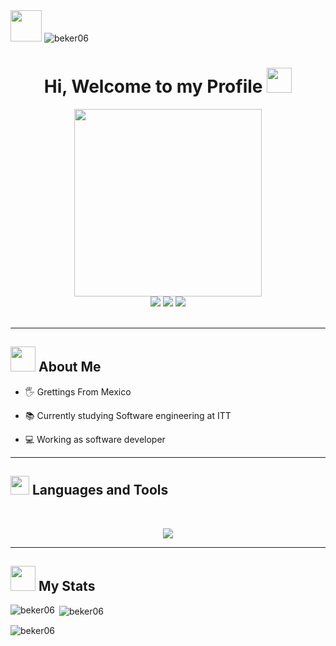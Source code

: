 
  <div id="header" align="left">
    <img src="https://media.giphy.com/media/kwcRp24Wz4lZm/giphy.gif" width="50"/>
    <img src="https://komarev.com/ghpvc/?username=beker06&label=Profile%20views&color=0e75b6&style=flat" alt="beker06" />
  </div>
  <h1 align="center">
  Hi, Welcome to my Profile
  <img src="https://media.giphy.com/media/TvNa6lOfIXu7uUGQ4F/giphy.gif" width="40px"/>
</h1>
  <div id="header" align="center">
    <img src="https://media.giphy.com/media/620dKKAnmTWbTl2abd/giphy.gif" width="300"/>
  </div>
  <div align="center">
    <a href="https://www.linkedin.com/in/eliam-vazquez-parra-ab647a227/" target="_blank"><img src="https://img.shields.io/badge/LinkedIn-blue?logo=linkedin&logoColor=white&style=for-the-badge"/></a>
  <a href="mailto:bosc790@gmail.com" target="_blank"><img src="https://img.shields.io/badge/Gmail-red?logo=gmail&logoColor=white&style=for-the-badge"/></a>
<a href="https://instagram.com/eliamvp" target="_blank"><img src="https://img.shields.io/badge/Instagram-pink?logo=instagram&logoColor=white&style=for-the-badge"/></a>
  </div>
<br/>
<hr width="100%"></hr>

<h2 align="left">
  <img src="https://media.giphy.com/media/ix8dIWbEovToc/giphy.gif" width="40px"/>
  About Me
</h2>

- 🖐 Grettings From Mexico

- 📚 Currently studying Software engineering at ITT 

- 💻 Working as software developer
<hr width="100%"></hr>
<h2 align="left">
  <img src="https://media.giphy.com/media/IgLEFhGAt3giA9XMHk/giphy.gif" width="30px"/>
  Languages and Tools
</h2>
<br/>

<p align="center">
  <a href="https://skillicons.dev">
    <img src="https://skillicons.dev/icons?i=git,kubernetes,docker,cs,vim" />
  </a>
</p>

<hr width="100%" ></hr>
<h2 align="left">
  <img src="https://media.giphy.com/media/12S4Jf0IZo34Sk/giphy.gif" width="40px"/>
  My Stats
</h2>
<div>
  <p><img align="left" src="https://github-readme-stats.vercel.app/api/top-langs?username=beker06&theme=dark&hide_border=true&show_icons=true&card_width=10&locale=en&layout=compact"   alt="beker06" /></p>
  <p>&nbsp;<img align="center" src="https://github-readme-stats.vercel.app/api?username=beker06&theme=dark&hide_border=true&show_icons=true&locale=en" alt="beker06" />   </p>
</div>
<p><img align="center" src="https://github-readme-streak-stats.herokuapp.com/?user=beker06&hide_border=true&theme=dark&" alt="beker06" /></p>

